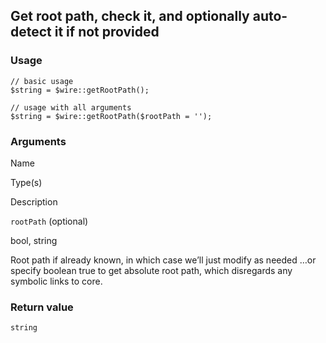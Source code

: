 Get root path, check it, and optionally auto-detect it if not provided
----------------------------------------------------------------------

### Usage

    // basic usage
    $string = $wire::getRootPath();
    
    // usage with all arguments
    $string = $wire::getRootPath($rootPath = '');

### Arguments

Name

Type(s)

Description

`rootPath` (optional)

bool, string

Root path if already known, in which case we’ll just modify as needed …or specify boolean true to get absolute root path, which disregards any symbolic links to core.

### Return value

`string`

